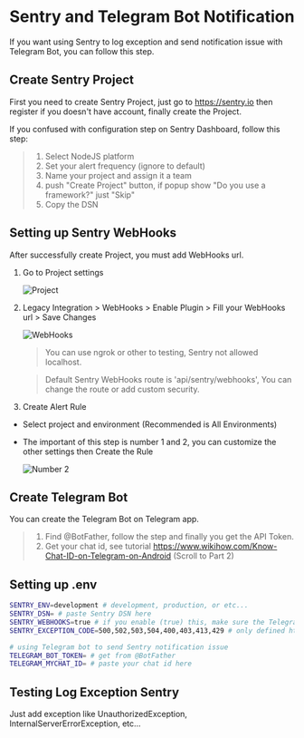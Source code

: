# Sentry and Telegram Bot Notification

If you want using Sentry to log exception and send notification issue with Telegram Bot, you can follow this step.

## Create Sentry Project

First you need to create Sentry Project, just go to https://sentry.io then register if you doesn't have account, finally create the Project.

If you confused with configuration step on Sentry Dashboard, follow this step:

> 1. Select NodeJS platform
> 2. Set your alert frequency (ignore to default)
> 3. Name your project and assign it a team
> 4. push "Create Project" button, if popup show "Do you use a framework?" just "Skip"
> 5. Copy the DSN

## Setting up Sentry WebHooks

After successfully create Project, you must add WebHooks url.

1. Go to Project settings

   ![Project](https://i.ibb.co/tLPH3rz/image.png)

2. Legacy Integration > WebHooks > Enable Plugin > Fill your WebHooks url > Save Changes

   ![WebHooks](https://i.ibb.co/j8Nc8Wy/image.png)

   > You can use ngrok or other to testing, Sentry not allowed localhost.

   > Default Sentry WebHooks route is 'api/sentry/webhooks', You can change the route or add custom security.

3. Create Alert Rule

- Select project and environment (Recommended is All Environments)
- The important of this step is number 1 and 2, you can customize the other settings then Create the Rule

  ![Number 2](https://i.ibb.co/BGLZkhn/image.png)

## Create Telegram Bot

You can create the Telegram Bot on Telegram app.

> 1. Find @BotFather, follow the step and finally you get the API Token.
> 2. Get your chat id, see tutorial https://www.wikihow.com/Know-Chat-ID-on-Telegram-on-Android (Scroll to Part 2)

## Setting up .env

```bash
SENTRY_ENV=development # development, production, or etc...
SENTRY_DSN= # paste Sentry DSN here
SENTRY_WEBHOOKS=true # if you enable (true) this, make sure the Telegram bot has configurated
SENTRY_EXCEPTION_CODE=500,502,503,504,400,403,413,429 # only defined http status code can send notification to Telegram

# using Telegram bot to send Sentry notification issue
TELEGRAM_BOT_TOKEN= # get from @BotFather
TELEGRAM_MYCHAT_ID= # paste your chat id here
```

## Testing Log Exception Sentry

Just add exception like UnauthorizedException, InternalServerErrorException, etc...
